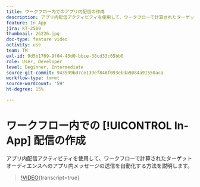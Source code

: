 ```yaml
---
title: ワークフロー内でのアプリ内配信の作成
description: アプリ内配信アクティビティを使用して、ワークフローで計算されたターゲットオーディエンスへのアプリ内メッセージの送信を自動化する方法を説明します。
feature: In App
jira: KT-2500
thumbnail: 26226.jpg
doc-type: feature video
activity: use
team: TM
exl-id: 9d5b1769-9f04-45d0-bbce-38cd33c65bb0
role: User, Developer
level: Beginner, Intermediate
source-git-commit: 943599bd7ce139ef846f093ebda9084a91550aca
workflow-type: tm+mt
source-wordcount: '59'
ht-degree: 15%

---
```


# ワークフロー内での [!UICONTROL In-App] 配信の作成

アプリ内配信アクティビティを使用して、ワークフローで計算されたターゲットオーディエンスへのアプリ内メッセージの送信を自動化する方法を説明します。

>[!VIDEO](https://video.tv.adobe.com/v/26226?learn=on){transcript=true}
